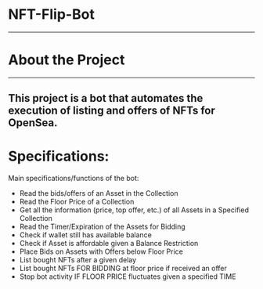 # NFT-Flip-Bot
---
# About the Project
---
This project is a bot that automates the execution of listing and offers of NFTs for OpenSea. 
---
# Specifications:
Main specifications/functions of the bot:
-    Read the bids/offers of an Asset in the Collection
-    Read the Floor Price of a Collection
-    Get all the information (price, top offer, etc.) of all Assets in a Specified Collection
-    Read the Timer/Expiration of the Assets for Bidding
-    Check if wallet still has available balance
-    Check if Asset is affordable given a Balance Restriction
-    Place Bids on Assets with Offers below Floor Price
-    List bought NFTs after a given delay
-    List bought NFTs FOR BIDDING at floor price if received an offer
-    Stop bot activity IF FLOOR PRICE fluctuates given a specified TIME
